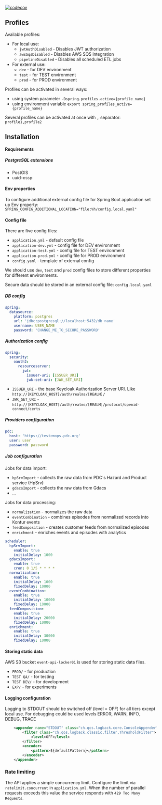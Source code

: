 [![codecov](https://codecov.io/gh/konturio/event-api/branch/main/graph/badge.svg)](https://app.codecov.io/gh/konturio/event-api)
## Profiles

Available profiles:
- For local use:
  - `jwtAuthDisabled` - Disables JWT authorization
  - `awsSqsDisabled` - Disables AWS SQS integration
  - `pipelineDisabled` - Disables all scheduled ETL jobs
- For external use:
  - `dev` - for DEV environment
  - `test` - for TEST environment
  - `prod` - for PROD environment

Profiles can be activated in several ways:
- using system parameter `-Dspring.profiles.active={profile_name}`
- using environment variable `export spring_profiles_active={profile_name}`

Several profiles can be activated at once with `,` separator: `profile1,profile2`

## Installation

#### Requirements

##### PostgreSQL extensions

 - PostGIS
 - uuid-ossp

#### Env properties

To configure additional external config file for Spring Boot application set up Env property:
`SPRING_CONFIG_ADDITIONAL_LOCATION="file:%h/config.local.yaml"`

#### Config file

There are five config files:
- `application.yml` - default config file
- `application-dev.yml` - config file for DEV environment
- `application-test.yml` - config file for TEST environment
- `application-prod.yml` - config file for PROD environment
- `config.yaml` - template of external config

We should use `dev`, `test` and `prod` config files to store different properties for different environments.

Secure data should be stored in an external config file: `config.local.yaml`

##### DB config

```yaml
spring:
  datasource:
    platform: postgres
    url: 'jdbc:postgresql://localhost:5432/db_name'
    username: USER_NAME
    password: 'CHANGE_ME_TO_SECURE_PASSWORD'
```

##### Authorization config

```yaml
spring:
  security:
    oauth2:
      resourceserver:
        jwt:
          issuer-uri: [ISSUER_URI]
          jwk-set-uri: [JWK_SET_URI]
```

- `ISSUER_URI` -  the base Keycloak Authorization Server URI. Like `http://[KEYCLOAK_HOST]/auth/realms/[REALM]/`
- `JWK_SET_URI` - `http://[KEYCLOAK_HOST]/auth/realms/[REALM]/protocol/openid-connect/certs`

##### Providers configuration

```yaml
pdc:
  host: 'https://testemops.pdc.org'
  user: user
  password: password
```

##### Job configuration

Jobs for data import:
- `hpSrvImport` - collects the raw data from PDC's Hazard and Product service (HpSrv)
- `gdacsImport` - collects the raw data from Gdacs
- ...

Jobs for data processing:
- `normalization` - normalizes the raw data
- `eventCombination` - combines episodes from normalized records into Kontur events
- `feedComposition` - creates customer feeds from normalized episodes
- `enrichment` - enriches events and episodes with analytics

```yaml
scheduler:
  hpSrvImport:
    enable: true
    initialDelay: 1000
  gdacsImport:
    enable: true
    cron: 0 1/5 * * * *
  normalization:
    enable: true
    initialDelay: 1000
    fixedDelay: 10000
  eventCombination:
    enable: true
    initialDelay: 10000
    fixedDelay: 10000
  feedComposition:
    enable: true
    initialDelay: 20000
    fixedDelay: 10000
  enrichment:
    enable: true
    initialDelay: 30000
    fixedDelay: 10000
```

#### Storing static data

AWS S3 bucket `event-api-locker01` is used for storing static data files.

- `PROD/` - for production
- `TEST QA/` - for testing
- `TEST DEV/` - for development
- `EXP/` - for experiments

#### Logging configuration

Logging to STDOUT should be switched off (level = OFF) for all tiers except local use.
For debugging could be used levels ERROR, WARN, INFO, DEBUG, TRACE
```xml
    <appender name="STDOUT" class="ch.qos.logback.core.ConsoleAppender">
        <filter class="ch.qos.logback.classic.filter.ThresholdFilter">
            <level>OFF</level>
        </filter>
        <encoder>
            <pattern>${defaultPattern}</pattern>
        </encoder>
    </appender>
```

### Rate limiting

The API applies a simple concurrency limit. Configure the limit via `ratelimit.concurrent` in `application.yml`. When the number of parallel requests exceeds this value the service responds with `429 Too Many Requests`.
